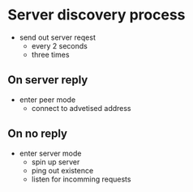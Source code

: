 # Server discovery process
- send out server reqest
    - every 2 seconds
    - three times

## On server reply
- enter peer mode
    - connect to advetised address

## On no reply
- enter server mode
    - spin up server
    - ping out existence
    - listen for incomming requests
